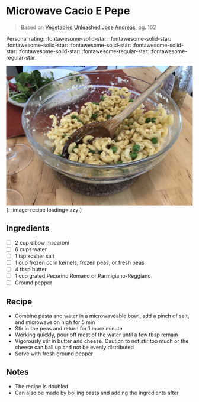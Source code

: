 # Microwave Cacio E Pepe

> Based on [Vegetables Unleashed Jose Andreas](https://www.amazon.com/Vegetables-Unleashed-Cookbook-Jose-Andres/dp/0062668382), pg. 102

<!-- {cts} rating=3; (User can specify rating on scale of 1-5) -->

Personal rating: :fontawesome-solid-star: :fontawesome-solid-star: :fontawesome-solid-star: :fontawesome-solid-star: :fontawesome-solid-star: :fontawesome-solid-star: :fontawesome-regular-star: :fontawesome-regular-star:

<!-- {cte} -->

<!-- {cts} name_image=microwave_cacio_e_pepe.jpeg; (User can specify image name) -->

![microwave_cacio_e_pepe.jpeg](./microwave_cacio_e_pepe.jpeg){: .image-recipe loading=lazy }

<!-- {cte} -->

## Ingredients

- [ ] 2 cup elbow macaroni
- [ ] 6 cups water
- [ ] 1 tsp kosher salt
- [ ] 1 cup frozen corn kernels, frozen peas, or fresh peas
- [ ] 4 tbsp butter
- [ ] 1 cup grated Pecorino Romano or Parmigiano-Reggiano
- [ ] Ground pepper

## Recipe

- Combine pasta and water in a microwaveable bowl, add a pinch of salt, and microwave on high for 5 min
- Stir in the peas and return for 1 more minute
- Working quickly, pour off most of the water until a few tbsp remain
- Vigorously stir in butter and cheese. Caution to not stir too much or the cheese can ball up and not be evenly distributed
- Serve with fresh ground pepper

## Notes

- The recipe is doubled
- Can also be made by boiling pasta and adding the ingredients after
